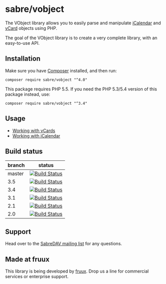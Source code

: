 sabre/vobject
=============

The VObject library allows you to easily parse and manipulate [iCalendar](https://tools.ietf.org/html/rfc5545)
and [vCard](https://tools.ietf.org/html/rfc6350) objects using PHP.

The goal of the VObject library is to create a very complete library, with an easy-to-use API.


Installation
------------

Make sure you have [Composer][1] installed, and then run:

    composer require sabre/vobject "^4.0"

This package requires PHP 5.5. If you need the PHP 5.3/5.4 version of this package instead, use:

    composer require sabre/vobject "^3.4"

Usage
-----

* [Working with vCards](http://sabre.io/vobject/vcard/)
* [Working with iCalendar](http://sabre.io/vobject/icalendar/)

Build status
------------

| branch | status                                                                                                              |
|--------|---------------------------------------------------------------------------------------------------------------------|
| master | [![Build Status](https://travis-ci.org/sabre-io/vobject.svg?branch=master)](https://travis-ci.org/sabre-io/vobject) |
| 3.5    | [![Build Status](https://travis-ci.org/sabre-io/vobject.svg?branch=3.5)](https://travis-ci.org/sabre-io/vobject)    |
| 3.4    | [![Build Status](https://travis-ci.org/sabre-io/vobject.svg?branch=3.4)](https://travis-ci.org/sabre-io/vobject)    |
| 3.1    | [![Build Status](https://travis-ci.org/sabre-io/vobject.svg?branch=3.1)](https://travis-ci.org/sabre-io/vobject)    |
| 2.1    | [![Build Status](https://travis-ci.org/sabre-io/vobject.svg?branch=2.1)](https://travis-ci.org/sabre-io/vobject)    |
| 2.0    | [![Build Status](https://travis-ci.org/sabre-io/vobject.svg?branch=2.0)](https://travis-ci.org/sabre-io/vobject)    |

Support
-------

Head over to the [SabreDAV mailing list](http://groups.google.com/group/sabredav-discuss) for any questions.

Made at fruux
-------------

This library is being developed by [fruux](https://fruux.com/). Drop us a line for commercial services or enterprise
support.

[1]: https://getcomposer.org/
